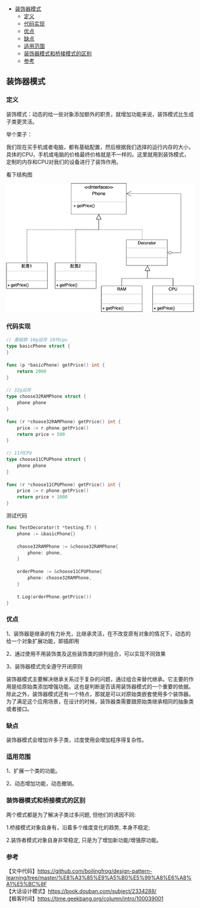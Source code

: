 <!-- START doctoc generated TOC please keep comment here to allow auto update -->
<!-- DON'T EDIT THIS SECTION, INSTEAD RE-RUN doctoc TO UPDATE -->

- [装饰器模式](#%E8%A3%85%E9%A5%B0%E5%99%A8%E6%A8%A1%E5%BC%8F)
  - [定义](#%E5%AE%9A%E4%B9%89)
  - [代码实现](#%E4%BB%A3%E7%A0%81%E5%AE%9E%E7%8E%B0)
  - [优点](#%E4%BC%98%E7%82%B9)
  - [缺点](#%E7%BC%BA%E7%82%B9)
  - [适用范围](#%E9%80%82%E7%94%A8%E8%8C%83%E5%9B%B4)
  - [装饰器模式和桥接模式的区别](#%E8%A3%85%E9%A5%B0%E5%99%A8%E6%A8%A1%E5%BC%8F%E5%92%8C%E6%A1%A5%E6%8E%A5%E6%A8%A1%E5%BC%8F%E7%9A%84%E5%8C%BA%E5%88%AB)
  - [参考](#%E5%8F%82%E8%80%83)

<!-- END doctoc generated TOC please keep comment here to allow auto update -->

## 装饰器模式

### 定义

装饰模式：动态的给一些对象添加额外的职责，就增加功能来说，装饰模式比生成子类更灵活。  

举个栗子：  

我们现在买手机或者电脑，都有基础配置，然后根据我们选择的运行内存的大小，具体的CPU，手机或电脑的价格最终价格就是不一样的。这里就用到装饰模式，定制的内存和CPU对我们的设备进行了装饰作用。   

看下结构图  

<img src="/img/pattern-decorator.png" alt="decorator" />

### 代码实现

```go
// 基础款 16g运存 10代cpu
type basicPhone struct {
}

func (p *basicPhone) getPrice() int {
	return 2000
}

// 32g运存
type choose32RAMPhone struct {
	phone phone
}

func (r *choose32RAMPhone) getPrice() int {
	price := r.phone.getPrice()
	return price + 500
}

// 11代CPU
type choose11CPUPhone struct {
	phone phone
}

func (r *choose11CPUPhone) getPrice() int {
	price := r.phone.getPrice()
	return price + 1000
}
```

测试代码

```go
func TestDecorator(t *testing.T) {
	phone := &basicPhone{}

	choose32RAMPhone := &choose32RAMPhone{
		phone: phone,
	}

	orderPhone := &choose11CPUPhone{
		phone: choose32RAMPhone,
	}

	t.Log(orderPhone.getPrice())
}
```

### 优点

1、装饰器是继承的有力补充，比继承灵活，在不改变原有对象的情况下，动态的给一个对象扩展功能，即插即用  

2、通过使用不用装饰类及这些装饰类的排列组合，可以实现不同效果  

3、装饰器模式完全遵守开闭原则  

装饰器模式主要解决继承关系过于复杂的问题，通过组合来替代继承。它主要的作用是给原始类添加增强功能。这也是判断是否该用装饰器模式的一个重要的依据。除此之外，装饰器模式还有一个特点，那就是可以对原始类嵌套使用多个装饰器。为了满足这个应用场景，在设计的时候，装饰器类需要跟原始类继承相同的抽象类或者接口。  

### 缺点

装饰器模式会增加许多子类，过度使用会增加程序得复杂性。  

### 适用范围

1、扩展一个类的功能。   

2、动态增加功能，动态撤销。  

### 装饰器模式和桥接模式的区别

两个模式都是为了解决子类过多问题, 但他们的诱因不同:  

1.桥接模式对象自身有，沿着多个维度变化的趋势, 本身不稳定;  

2.装饰者模式对象自身非常稳定, 只是为了增加新功能/增强原功能。  

### 参考

【文中代码】https://github.com/boilingfrog/design-pattern-learning/tree/master/%E8%A3%85%E9%A5%B0%E5%99%A8%E6%A8%A1%E5%BC%8F  
【大话设计模式】https://book.douban.com/subject/2334288/  
【极客时间】https://time.geekbang.org/column/intro/100039001  
